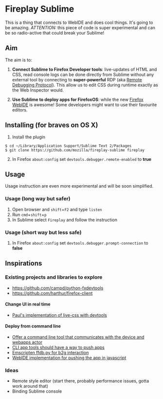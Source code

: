 # Fireplay Sublime

This is a thing that connects to WebIDE and does cool things. It's going to be amazing.
*ATTENTION:* this piece of code is super experimental and can be so radio-active that could break your Sublime!

## Aim
The aim is to:

1. **Connect Sublime to Firefox Developer tools**: live-updates of HTML and CSS, read console logs can be done directly from Sublime without any external tool by connecting to **super-powerful** RDP (aka [Remote Debugging Protocol](https://wiki.mozilla.org/Remote_Debugging_Protocol)). This allow us to edit CSS during runtime exactly as the Web Inspector would.

2. **Use Sublime to deploy apps for FirefoxOS**: while the new [Firefox WebIDE](https://hacks.mozilla.org/2014/06/webide-lands-in-nightly/) is awesome! Some developers might want to use their favourite editors.

## Installing (for braves on OS X)

1. Install the plugin
```
$ cd ~/Library/Application Support/Sublime Text 2/Packages
$ git clone https://github.com/mozilla/fireplay-sublime fireplay
```
2. In Firefox `about:config` set `devtools.debugger.remote-enabled` to **true**

## Usage

Usage instruction are even more experimental and will be soon simplified.

### Usage (long way but safer)

1. Open browser and `shift`+`F2` and type `listen`
2. Run `cmd`+`shift`+`p`
3. In Sublime select `Fireplay` and follow the instruction

### Usage (short way but less safe)

1. In Firefox `about:config` set `devtools.debugger.prompt-connection` to **false**

## Inspirations
### Existing projects and libraries to explore

* https://github.com/campd/python-fxdevtools
* https://github.com/harthur/firefox-client

#### Change UI in real time
* [Paul's implementation of live-css with devtools](https://github.com/paulrouget/firefox-remote-styleEditors/blob/master/libs/fxui.py)

#### Deploy from command line

* [Offer a command line tool that communicates with the device and webapps actor](https://bugzilla.mozilla.org/show_bug.cgi?id=1023084)
* [CLI app tools should have a way to push apps](https://bugzilla.mozilla.org/show_bug.cgi?id=1035185#c1)
* [Emscripten ffdb.py for b2g interaction](https://github.com/kripken/emscripten/blob/master/tools/ffdb.py)
* [WebIDE implementation for pushing the app in javascript](http://mxr.mozilla.org/mozilla-central/source/toolkit/devtools/apps/app-actor-front.js)

### Ideas

* Remote style editor (start there, probably performance issues, gotta work around that)
* Binding Sublime console
